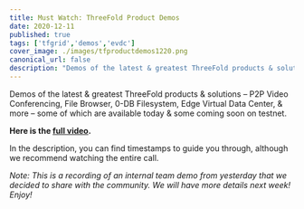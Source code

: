 ```yaml
---
title: Must Watch: ThreeFold Product Demos
date: 2020-12-11
published: true
tags: ['tfgrid','demos','evdc']
cover_image: ./images/tfproductdemos1220.png
canonical_url: false
description: "Demos of the latest & greatest ThreeFold products & solutions – some of which are available today & some coming soon on testnet."
---
```


Demos of the latest & greatest ThreeFold products & solutions – P2P Video Conferencing, File Browser, 0-DB Filesystem, Edge Virtual Data Center, & more – some of which are available today & some coming soon on testnet.

**Here is the [full video](https://youtu.be/C7BH_o9JbW0).**

In the description, you can find timestamps to guide you through, although we recommend watching the entire call.

*Note: This is a recording of an internal team demo from yesterday that we decided to share with the community. We will have more details next week! Enjoy!*
